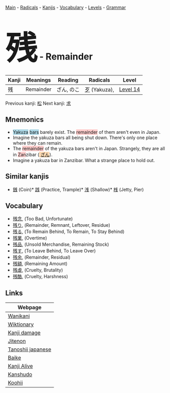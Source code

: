 <style> bigfont {font-size: 100px}</style>
[Main](../README.md) -
[Radicals](../radicals.md) -
[Kanjis](../kanjis.md) -
[Vocabulary](../vocabulary.md) -
[Levels](../levels.md) -
[Grammar](../grammar.md)
# <bigfont> 残</bigfont> - Remainder 

| Kanji | Meanings | Reading | Radicals | Level |
| --- | --- | --- | --- | --- |
| 残 | Remainder | ざん, のこ | [歹](../radicals/歹.md) (Yakuza),  | [Level 14](../levels/wk_level14.md) |

Previous kanji: [松](松.md) Next kanji: [求](求.md) 

## Mnemonics
 * <span style="background-color:#ADD8E6"> Yakuza</span> <span style="background-color:#ADD8E6"> bars</span> barely exist. The <span style="background-color:#ffcccb"> remainder</span> of them aren't even in Japan.
* Imagine the yakuza bars all being shut down. There's only one place where they can remain.
* The <span style="background-color:#ffcccb"> remainder</span> of the yakuza bars aren't in Japan. Strangely, they are all in <span style="background-color:#ffcccb"> Zan</span>zibar (<span style="background-color:#fed8b1"> [ざん](https://jisho.org/search/ざん)</span>).
* Imagine a yakuza bar in Zanzibar. What a strange place to hold out.


## Similar kanjis
 * [銭](銭.md) (Coin)* [践](践.md) (Practice, Trample)* [浅](浅.md) (Shallow)* [桟](桟.md) (Jetty, Pier)


## Vocabulary
 * [残念](../vocabulary/残.md), (Too Bad, Unfortunate)
* [残り](../vocabulary/残.md), (Remainder, Remnant, Leftover, Residue)
* [残る](../vocabulary/残.md), (To Remain Behind, To Remain, To Stay Behind)
* [残業](../vocabulary/残.md), (Overtime)
* [残品](../vocabulary/残.md), (Unsold Merchandise, Remaining Stock)
* [残す](../vocabulary/残.md), (To Leave Behind, To Leave Over)
* [残余](../vocabulary/残.md), (Remainder, Residual)
* [残額](../vocabulary/残.md), (Remaining Amount)
* [残虐](../vocabulary/残.md), (Cruelty, Brutality)
* [残酷](../vocabulary/残.md), (Cruelty, Harshness)



## Links 

| Webpage |
| --- |
| [Wanikani          ](https://www.wanikani.com/kanji/残) |
| [Wiktionary        ](https://en.wiktionary.org/wiki/残) |
| [Kanji damage      ](http://www.kanjidamage.com/kanji/search?utf8=✓&q=残) |
| [Jitenon           ](https://jitenon.com/kanji/残) |
| [Tanoshii japanese ](https://www.tanoshiijapanese.com/dictionary/kanji.cfm?k=残) |
| [Baike             ](https://baike.baidu.com/item/残) |
| [Kanji Alive       ](https://app.kanjialive.com/残) |
| [Kanshudo          ](https://www.kanshudo.com/searchmn?q=残) |
| [Koohii            ](https://kanji.koohii.com/study/kanji/残) |
